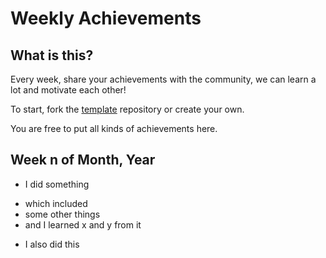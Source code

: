 Weekly Achievements
==================

What is this?
------------
Every week, share your achievements with the community, we can learn a lot and motivate each other!

To start, fork the [template](https://github.com/mdibaiee/weekly-achievements-template) repository or create your own.

You are free to put all kinds of achievements here.

Week n of Month, Year
-------------------------

* I did something
 - which included
 - some other things
 - and I learned x and y from it
* I also did this
